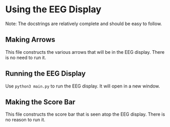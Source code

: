 # Using the EEG Display

Note: The docstrings are relatively complete and should be easy to follow.

## Making Arrows

This file constructs the various arrows that will be in the EEG display. There is no need to run it.

## Running the EEG Display

Use `python3 main.py` to run the EEG display. It will open in a new window.

## Making the Score Bar

This file constructs the score bar that is seen atop the EEG display. There is no reason to run it.
